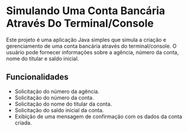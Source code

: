 # Simulando Uma Conta Bancária Através Do Terminal/Console

Este projeto é uma aplicação Java simples que simula a criação e gerenciamento de uma conta bancária através do terminal/console. O usuário pode fornecer informações sobre a agência, número da conta, nome do titular e saldo inicial.

## Funcionalidades

- Solicitação do número da agência.
- Solicitação do número da conta.
- Solicitação do nome do titular da conta.
- Solicitação do saldo inicial da conta.
- Exibição de uma mensagem de confirmação com os dados da conta criada.

